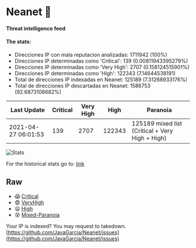 # Neanet :hocho:
#### Threat intelligence feed
#### The stats:

- Direcciones IP con mala reputacion analizadas: 1711942 (100%)
- Direcciones IP determinadas como 'Critical':  139 (0.00811943395279%)
- Direcciones IP determinadas como 'Very High':  2707 (0.158124515901%)
- Direcciones IP determinadas como 'High':  122343 (7.14644538191)
- Total de direcciones IP indexadas en Neanet:  125189 (7.31268933176%)
- Total de direcciones IP descartadas en Neanet:  1586753 (92.6873106682%)

| Last Update | Critical | Very High | High | Paranoia |
| --- | --- | --- | --- | --- |
| 2021-04-27 06:01:53 | 139 | 2707 | 122343 | 125189 mixed list (Critical + Very High + High)|

![Stats](https://docs.google.com/spreadsheets/d/e/2PACX-1vSnaNMIXVabIpDJjufMlzH7poXnshF3mgd8Is1g9ytUEzVsP5my4Trn8f-xkoLLQ38xpL3HtmUexLo6/pubchart?oid=501124687&format=image)

For the historical stats go to: [link](/stats.csv)
## Raw
- :scream: [Critical](https://raw.githubusercontent.com/JavaGarcia/Neanet/master/blacklists/neanet_critical.txt)
- :fearful: [VeryHigh](https://raw.githubusercontent.com/JavaGarcia/Neanet/master/blacklists/neanet_veryHigh.txtt)
- :frowning: [High](https://raw.githubusercontent.com/JavaGarcia/Neanet/master/blacklists/neanet_high.txt)
- :dizzy_face: [Mixed-Paranoia](https://raw.githubusercontent.com/JavaGarcia/Neanet/master/blacklists/neanet_all.txt)


Your IP is indexed? You may request to takedown. [https://github.com/JavaGarcia/Neanet/issues](https://github.com/JavaGarcia/Neanet/issues)































































































































































































































































































































































































































































































































































































































































































































































































































































































































































































































































































































































































































































































































































































































































































































































































































































































































































































































































































































































































































































































































































































































































































































































































































































































































































































































































































































































































































































































































































































































































































































































































































































































































































































































































































































































































































































































































































































































































































































































































































































































































































































































































































































































































































































































































































































































































































































































































































































































































































































































































































































































































































































































































































































































































































































































































































































































































































































































































































































































































































































































































